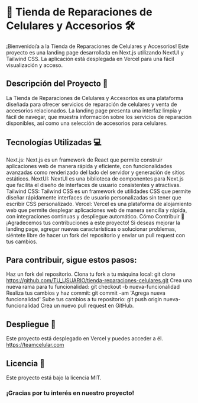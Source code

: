 # 📱 Tienda de Reparaciones de Celulares y Accesorios 🛠️
¡Bienvenido/a a la Tienda de Reparaciones de Celulares y Accesorios! Este proyecto es una landing page desarrollada en Next.js utilizando NextUI y Tailwind CSS. La aplicación está desplegada en Vercel para una fácil visualización y acceso.

## Descripción del Proyecto 🚀
La Tienda de Reparaciones de Celulares y Accesorios es una plataforma diseñada para ofrecer servicios de reparación de celulares y venta de accesorios relacionados. La landing page presenta una interfaz limpia y fácil de navegar, que muestra información sobre los servicios de reparación disponibles, así como una selección de accesorios para celulares.

## Tecnologías Utilizadas 💻
Next.js: Next.js es un framework de React que permite construir aplicaciones web de manera rápida y eficiente, con funcionalidades avanzadas como renderizado del lado del servidor y generación de sitios estáticos.
NextUI: NextUI es una biblioteca de componentes para Next.js que facilita el diseño de interfaces de usuario consistentes y atractivas.
Tailwind CSS: Tailwind CSS es un framework de utilidades CSS que permite diseñar rápidamente interfaces de usuario personalizadas sin tener que escribir CSS personalizado.
Vercel: Vercel es una plataforma de alojamiento web que permite desplegar aplicaciones web de manera sencilla y rápida, con integraciones continuas y despliegue automático.
Cómo Contribuir 🤝
¡Agradecemos tus contribuciones a este proyecto! Si deseas mejorar la landing page, agregar nuevas características o solucionar problemas, siéntete libre de hacer un fork del repositorio y enviar un pull request con tus cambios.

## Para contribuir, sigue estos pasos:

Haz un fork del repositorio.
Clona tu fork a tu máquina local: git clone https://github.com/TU_USUARIO/tienda-reparaciones-celulares.git
Crea una nueva rama para tu funcionalidad: git checkout -b nueva-funcionalidad
Realiza tus cambios y haz commit: git commit -am 'Agrega nueva funcionalidad'
Sube tus cambios a tu repositorio: git push origin nueva-funcionalidad
Crea un nuevo pull request en GitHub.

## Despliegue 🚀
Este proyecto está desplegado en Vercel y puedes acceder a él.  https://teamcelular.com 

## Licencia 📝
Este proyecto está bajo la licencia MIT.

### ¡Gracias por tu interés en nuestro proyecto!

